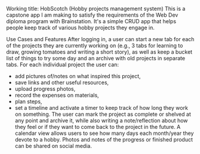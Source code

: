 Working title: HobScotch
(Hobby projects management system)
This is a capstone app I am making to satisfy the requirements of the Web Dev diploma program with Brainstation. 
It's a simple CRUD app that helps people keep track of various hobby projects they engage in. 

Use Cases and Features
After logging in, a user can start a new tab for each of the projects they are currently working
on (e.g., 3 tabs for learning to draw, growing tomatoes and writing a short story), as well as
keep a bucket list of things to try some day and an archive with old projects in separate tabs.
For each individual project the user can:
- add pictures of/notes on what inspired this project,
- save links and other useful resources,
- upload progress photos,
- record the expenses on materials,
- plan steps,
- set a timeline and activate a timer to keep track of how long they work on something.
The user can mark the project as complete or shelved at any point and archive it, while also
writing a note/reflection about how they feel or if they want to come back to the project in the
future. A calendar view allows users to see how many days each month/year they devote to a
hobby. Photos and notes of the progress or finished product can be shared on social media.
